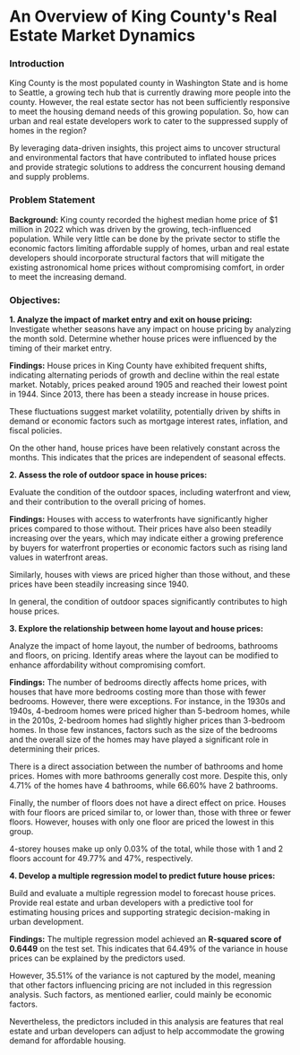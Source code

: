 # An Overview of King County's Real Estate Market Dynamics


### Introduction

King County is the most populated county in Washington State and is home to Seattle, a growing tech hub that is currently drawing more people into the county. However, the real estate sector has not been sufficiently responsive to meet the housing demand needs of this growing population. So, how can urban and real estate developers work to cater to the suppressed supply of homes in the region?

By leveraging data-driven insights, this project aims to uncover structural and environmental factors that have contributed to inflated house prices and provide strategic solutions to address the concurrent housing demand and supply problems. 


### Problem Statement

**Background:**
King county recorded the highest median home price of $1 million in 2022 which was driven by the growing, tech-influenced population. While very little can be done by the private sector to stifle the economic factors limiting affordable supply of homes, urban and real estate developers should incorporate structural factors that will mitigate the existing astronomical home prices without compromising comfort, in order to meet the increasing demand.


### Objectives:

**1. Analyze the impact of market entry and exit on house pricing:**
Investigate whether seasons have any impact on house pricing by analyzing the month sold. Determine whether house prices were influenced by the timing of their market entry.

**Findings:** 
House prices in King County have exhibited frequent shifts, indicating alternating periods of growth and decline within the real estate market. Notably, prices peaked around 1905 and reached their lowest point in 1944. Since 2013, there has been a steady increase in house prices.

These fluctuations suggest market volatility, potentially driven by shifts in demand or economic factors such as mortgage interest rates, inflation, and fiscal policies.

On the other hand, house prices have been relatively constant across the months. This indicates that the prices are independent of seasonal effects.


**2. Assess the role of outdoor space in house prices:**

Evaluate the condition of the outdoor spaces, including waterfront and view, and their contribution to the overall pricing of homes.

**Findings:** 
Houses with access to waterfronts have significantly higher prices compared to those without. Their prices have also been steadily increasing over the years, which may indicate either a growing preference by buyers for waterfront properties or economic factors such as rising land values in waterfront areas.

Similarly, houses with views are priced higher than those without, and these prices have been steadily increasing since 1940.

In general, the condition of outdoor spaces significantly contributes to high house prices.


**3. Explore the relationship between home layout and house prices:**

Analyze the impact of home layout, the number of bedrooms, bathrooms and floors, on pricing. Identify areas where the layout can be modified to enhance affordability without compromising comfort.

**Findings:** 
The number of bedrooms directly affects home prices, with houses that have more bedrooms costing more than those with fewer bedrooms. However, there were exceptions. For instance, in the 1930s and 1940s, 4-bedroom homes were priced higher than 5-bedroom homes, while in the 2010s, 2-bedroom homes had slightly higher prices than 3-bedroom homes.
In those few instances, factors such as the size of the bedrooms and the overall size of the homes may have played a significant role in determining their prices.

There is a direct association between the number of bathrooms and home prices. Homes with more bathrooms generally cost more. Despite this, only 4.71% of the homes have 4 bathrooms, while 66.60% have 2 bathrooms.

Finally, the number of floors does not have a direct effect on price. Houses with four floors are priced similar to, or lower than, those with three or fewer floors. However, houses with only one floor are priced the lowest in this group.

4-storey houses make up only 0.03% of the total, while those with 1 and 2 floors account for 49.77% and 47%, respectively.


**4. Develop a multiple regression model to predict future house prices:**

Build and evaluate a multiple regression model to forecast house prices. Provide real estate and urban developers with a predictive tool for estimating housing prices and supporting strategic decision-making in urban development.

**Findings:** 
The multiple regression model achieved an **R-squared score of 0.6449** on the test set. This indicates that 64.49% of the variance in house prices can be explained by the predictors used.

However, 35.51% of the variance is not captured by the model, meaning  that other factors influencing pricing are not included in this regression analysis. Such factors, as mentioned earlier, could mainly be economic factors.

Nevertheless, the predictors included in this analysis are features that real estate and urban developers can adjust to help accommodate the growing demand for affordable housing.
